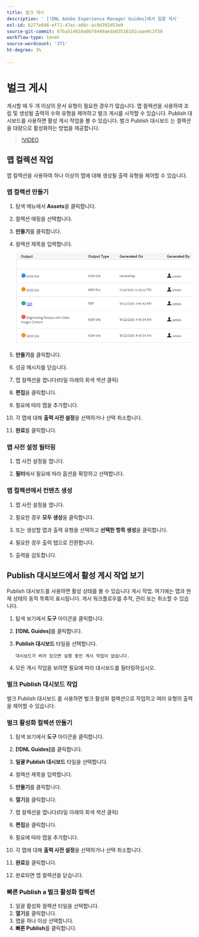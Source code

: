 ```yaml
---
title: 벌크 게시
description: ' [!DNL Adobe Experience Manager Guides]에서 일괄 게시'
exl-id: b277e846-ef71-47ec-a66c-ac9d392d53e0
source-git-commit: 67ba514616a0bf4449aeda035161d1caae0c3f50
workflow-type: tm+mt
source-wordcount: '371'
ht-degree: 3%

---
```


# 벌크 게시

게시할 때 두 개 이상의 문서 유형이 필요한 경우가 많습니다. 맵 컬렉션을 사용하여 조립 및 생성될 출력의 수와 유형을 제어하고 벌크 게시를 시작할 수 있습니다. Publish 대시보드를 사용하면 활성 게시 작업을 볼 수 있습니다. 벌크 Publish 대시보드 는 컬렉션을 대량으로 활성화하는 방법을 제공합니다.

>[!VIDEO](https://video.tv.adobe.com/v/338985?quality=12&learn=on)

## 맵 컬렉션 작업

맵 컬렉션을 사용하여 하나 이상의 맵에 대해 생성될 출력 유형을 제어할 수 있습니다.

### 맵 컬렉션 만들기

1. 탐색 메뉴에서 **Assets**&#x200B;을 클릭합니다.

1. 컬렉션 매핑을 선택합니다.

1. **만들기**&#x200B;를 클릭합니다.

1. 컬렉션 제목을 입력합니다.

   ![맵 컬렉션](images/map-collection.png)

1. **만들기**&#x200B;를 클릭합니다.
1. 성공 메시지를 닫습니다.

1. 맵 컬렉션을 엽니다(타일 아래의 회색 섹션 클릭)

1. **편집**&#x200B;을 클릭합니다.

1. 필요에 따라 맵을 추가합니다.

1. 각 맵에 대해 **출력 사전 설정**&#x200B;을 선택하거나 선택 취소합니다.
1. **완료**&#x200B;를 클릭합니다.

### 맵 사전 설정 필터링

1. 맵 사전 설정을 엽니다.

1. **필터**&#x200B;에서 필요에 따라 옵션을 확장하고 선택합니다.

### 맵 컬렉션에서 컨텐츠 생성

1. 맵 사전 설정을 엽니다.

1. 필요한 경우 **모두 생성**&#x200B;을 클릭합니다.

1. 또는 생성할 맵과 출력 유형을 선택하고 **선택한 항목 생성**&#x200B;을 클릭합니다.

1. 필요한 경우 출력 탭으로 전환합니다.

1. 출력을 검토합니다.

## Publish 대시보드에서 활성 게시 작업 보기

Publish 대시보드를 사용하면 활성 상태를 볼 수 있습니다
게시 작업. 여기에는 맵과 현재 상태의 동적 목록이 표시됩니다. 게시 워크플로우를 추적, 관리 또는 취소할 수 있습니다.

1. 탐색 보기에서 **도구** 아이콘을 클릭합니다.

1. **[!DNL Guides]**&#x200B;를 클릭합니다.

1. **Publish 대시보드** 타일을 선택합니다.

       대시보드가 비어 있으면 실행 중인 게시 작업이 없습니다.
       
   
1. 모든 게시 작업을 보려면 필요에 따라 대시보드를 필터링하십시오.

### 벌크 Publish 대시보드 작업

벌크 Publish 대시보드 를 사용하면 벌크 활성화 컬렉션으로 작업하고 여러 유형의 출력을 제어할 수 있습니다.

### 벌크 활성화 컬렉션 만들기

1. 탐색 보기에서 **도구** 아이콘을 클릭합니다.

1. **[!DNL Guides]**&#x200B;를 클릭합니다.

1. **일괄 Publish 대시보드** 타일을 선택합니다.

1. 컬렉션 제목을 입력합니다.

1. **만들기**&#x200B;를 클릭합니다.

1. **열기**&#x200B;를 클릭합니다.

1. 맵 컬렉션을 엽니다(타일 아래의 회색 섹션 클릭)

1. **편집**&#x200B;을 클릭합니다.

1. 필요에 따라 맵을 추가합니다.

1. 각 맵에 대해 **출력 사전 설정**&#x200B;을 선택하거나 선택 취소합니다.
1. **완료**&#x200B;를 클릭합니다.
1. 완료되면 맵 컬렉션을 닫습니다.

### 빠른 Publish a 벌크 활성화 컬렉션

1. 일괄 활성화 컬렉션 타일을 선택합니다.
1. **열기**&#x200B;를 클릭합니다.
1. 맵을 하나 이상 선택합니다.
1. **빠른 Publish**&#x200B;를 클릭합니다.

